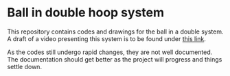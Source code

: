 # Ball in double hoop system
This repository contains codes and drawings for the ball in a double system. A draft of a video presenting this system is to be found under [this link](https://youtu.be/GBKhRHtjpvQ).

As the codes still undergo rapid changes, they are not well documented. The documentation should get better as the project will progress and things settle down.
